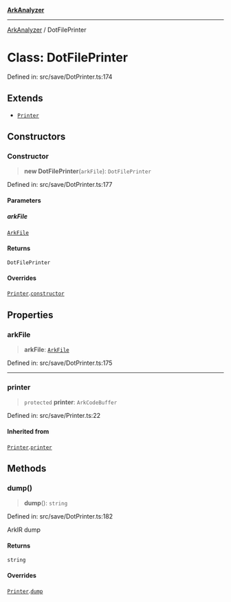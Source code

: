 [**ArkAnalyzer**](../README.md)

***

[ArkAnalyzer](../globals.md) / DotFilePrinter

# Class: DotFilePrinter

Defined in: src/save/DotPrinter.ts:174

## Extends

- [`Printer`](Printer.md)

## Constructors

### Constructor

> **new DotFilePrinter**(`arkFile`): `DotFilePrinter`

Defined in: src/save/DotPrinter.ts:177

#### Parameters

##### arkFile

[`ArkFile`](ArkFile.md)

#### Returns

`DotFilePrinter`

#### Overrides

[`Printer`](Printer.md).[`constructor`](Printer.md#constructor)

## Properties

### arkFile

> **arkFile**: [`ArkFile`](ArkFile.md)

Defined in: src/save/DotPrinter.ts:175

***

### printer

> `protected` **printer**: `ArkCodeBuffer`

Defined in: src/save/Printer.ts:22

#### Inherited from

[`Printer`](Printer.md).[`printer`](Printer.md#printer)

## Methods

### dump()

> **dump**(): `string`

Defined in: src/save/DotPrinter.ts:182

ArkIR dump

#### Returns

`string`

#### Overrides

[`Printer`](Printer.md).[`dump`](Printer.md#dump)
